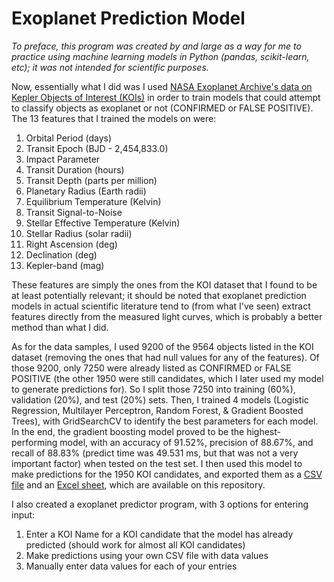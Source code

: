 # Exoplanet Prediction Model
*To preface, this program was created by and large as a way for me to practice using machine learning models in Python (pandas, scikit-learn, etc); it was not intended for scientific purposes.*

Now, essentially what I did was I used [NASA Exoplanet Archive's data on Kepler Objects of Interest (KOIs)](https://exoplanetarchive.ipac.caltech.edu/cgi-bin/TblView/nph-tblView?app=ExoTbls&config=cumulative) in order to train models that could attempt to classify objects as exoplanet or not (CONFIRMED or FALSE POSITIVE). The 13 features that I trained the models on were:
1. Orbital Period (days)
2. Transit Epoch (BJD - 2,454,833.0)
3. Impact Parameter
4. Transit Duration (hours)
5. Transit Depth (parts per million)
6. Planetary Radius (Earth radii)
7. Equilibrium Temperature (Kelvin)
8. Transit Signal-to-Noise
9. Stellar Effective Temperature (Kelvin)
10. Stellar Radius (solar radii)
11. Right Ascension (deg)
12. Declination (deg)
13. Kepler-band (mag)

These features are simply the ones from the KOI dataset that I found to be at least potentially relevant; it should be noted that exoplanet prediction models in actual scientific literature tend to (from what I've seen) extract features directly from the measured light curves, which is probably a better method than what I did. 

As for the data samples, I used 9200 of the 9564 objects listed in the KOI dataset (removing the ones that had null values for any of the features). Of those 9200, only 7250 were already listed as CONFIRMED or FALSE POSITIVE (the other 1950 were still candidates, which I later used my model to generate predictions for). So I split those 7250 into training (60%), validation (20%), and test (20%) sets. Then, I trained 4 models (Logistic Regression, Multilayer Perceptron, Random Forest, & Gradient Boosted Trees), with GridSearchCV to identify the best parameters for each model. In the end, the gradient boosting model proved to be the highest-performing model, with an accuracy of 91.52%, precision of 88.67%, and recall of 88.83% (predict time was 49.531 ms, but that was not a very important factor) when tested on the test set. I then used this model to make predictions for the 1950 KOI candidates, and exported them as a [CSV file](https://github.com/adz888/Exoplanet-Prediction-Model/blob/main/koi_candidate_predictions.csv) and an [Excel sheet](https://github.com/adz888/Exoplanet-Prediction-Model/blob/main/koi_candidate_predictions.xlsx), which are available on this repository. 

I also created a exoplanet predictor program, with 3 options for entering input:
1. Enter a KOI Name for a KOI candidate that the model has already predicted (should work for almost all KOI candidates)
2. Make predictions using your own CSV file with data values
3. Manually enter data values for each of your entries

